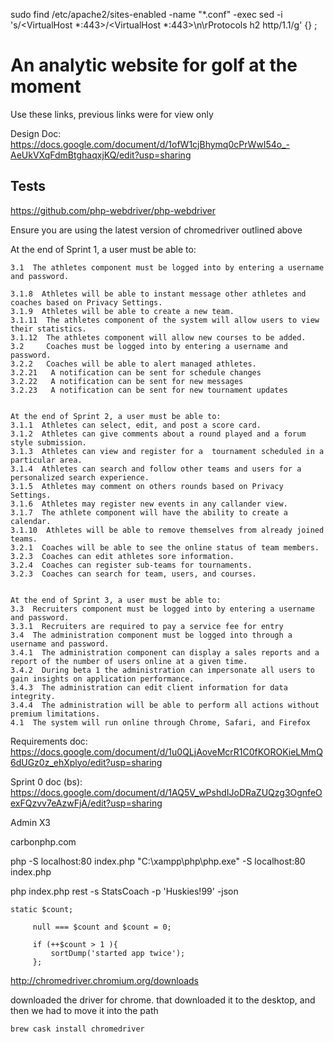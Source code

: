 
sudo find /etc/apache2/sites-enabled -name "*.conf" -exec sed -i 's/<VirtualHost *:443>/<VirtualHost *:443>\n\rProtocols h2 http\/1.1/g' {} \;


# An analytic website for golf at the moment

Use these links, previous links were for view only

Design Doc:
https://docs.google.com/document/d/1ofW1cjBhymq0cPrWwI54o_-AeUkVXqFdmBtghaqxjKQ/edit?usp=sharing

## Tests 
https://github.com/php-webdriver/php-webdriver

Ensure you are using the latest version of chromedriver outlined above 

At the end of Sprint 1, a user must be able to:
    
    3.1  The athletes component must be logged into by entering a username and password.
    
    3.1.8  Athletes will be able to instant message other athletes and coaches based on Privacy Settings.
    3.1.9  Athletes will be able to create a new team.
    3.1.11  The athletes component of the system will allow users to view their statistics.
    3.1.12  The athletes component will allow new courses to be added.
    3.2     Coaches must be logged into by entering a username and password.
    3.2.2   Coaches will be able to alert managed athletes.
    3.2.21   A notification can be sent for schedule changes
    3.2.22   A notification can be sent for new messages
    3.2.23   A notification can be sent for new tournament updates
    
    
    At the end of Sprint 2, a user must be able to:
    3.1.1  Athletes can select, edit, and post a score card.
    3.1.2  Athletes can give comments about a round played and a forum style submission.
    3.1.3  Athletes can view and register for a  tournament scheduled in a particular area.
    3.1.4  Athletes can search and follow other teams and users for a personalized search experience.
    3.1.5  Athletes may comment on others rounds based on Privacy Settings.
    3.1.6  Athletes may register new events in any callander view.
    3.1.7  The athlete component will have the ability to create a calendar.
    3.1.10  Athletes will be able to remove themselves from already joined teams.
    3.2.1  Coaches will be able to see the online status of team members. 
    3.2.3  Coaches can edit athletes sore information.
    3.2.4  Coaches can register sub-teams for tournaments.
    3.2.3  Coaches can search for team, users, and courses.
    
    
    At the end of Sprint 3, a user must be able to:
    3.3  Recruiters component must be logged into by entering a username and password.
    3.3.1  Recruiters are required to pay a service fee for entry 
    3.4  The administration component must be logged into through a username and password.
    3.4.1  The administration component can display a sales reports and a report of the number of users online at a given time.
    3.4.2  During beta 1 the administration can impersonate all users to gain insights on application performance.
    3.4.3  The administration can edit client information for data  integrity.
    3.4.4  The administration will be able to perform all actions without premium limitations. 
    4.1  The system will run online through Chrome, Safari, and Firefox
    



Requirements doc:
https://docs.google.com/document/d/1u0QLjAoveMcrR1C0fKOROKieLMmQ6dUGz0z_ehXplyo/edit?usp=sharing


Sprint 0 doc (bs):
https://docs.google.com/document/d/1AQ5V_wPshdIJoDRaZUQzg3OgnfeOexFQzvv7eAzwFjA/edit?usp=sharing
 

Admin X3


 
 carbonphp.com
 
 
php -S localhost:80 index.php
"C:\xampp\php\php.exe" -S localhost:80 index.php


 php index.php rest -s StatsCoach -p 'Huskies!99' -json 
 
    static $count;
 
         null === $count and $count = 0;
 
         if (++$count > 1 ){
             sortDump('started app twice');
         };
         
         
         
  
http://chromedriver.chromium.org/downloads

downloaded the driver for chrome. that downloaded it to the desktop, and then we had to move it into the path 

    brew cask install chromedriver